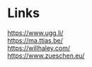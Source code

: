 # Links

https://www.ugg.li/  
https://ma.ttias.be/  
https://willhaley.com/  
https://www.zueschen.eu/  
